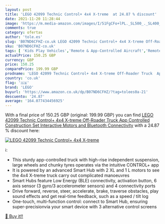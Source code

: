 ```yaml
---
layout: post
title: 'LEGO 42099 Technic Control+ 4x4 X-treme  at 24.87 % discount'
date: 2021-11-20 11:28:44
image: 'https://m.media-amazon.com/images/I/51FgCFo+lPL._SL500_._SL400_.jpg'
comments: true
category: ofertas
author: 'tole.es'
slug: 'B07ND6CFHZ-co.uk LEGO 42099 Technic Control+ 4x4 X-treme Off-Roader...'
sku: 'B07ND6CFHZ-co.uk'
tags: [ 'Kids Play Vehicles','Remote & App-Controlled Aircraft','Remote & App-Controlled Devices','Remote & App-Controlled Helicopters','Toys & Games','Toys Store','lego', ]
actualPrice: 150.25 GBP
currency: GBP
price: 150.25
comparePrice: 199.99 GBP
prodname: 'LEGO 42099 Technic Control+ 4x4 X-treme Off-Roader Truck  App Controlled Construction Set  Interactive Motors and Bluetooth Connectivity'
country: 'co.uk'
flag: '🇬🇧'
brand: 'LEGO'
buyurl: 'https://www.amazon.co.uk/dp/B07ND6CFHZ/?tag=tolees0a-21'
descuento: '24.87'
average: '164.077434456925'
---
```


With a final price of 150.25 GBP (original: 199.99 GBP) you can find [LEGO 42099 Technic Control+ 4x4 X-treme Off-Roader Truck  App Controlled Construction Set  Interactive Motors and Bluetooth Connectivity](https://www.amazon.co.uk/dp/B07ND6CFHZ/?tag=tolees0a-21) with a  24.87 % discount here:

[![LEGO 42099 Technic Control+ 4x4 X-treme ](https://m.media-amazon.com/images/I/51FgCFo+lPL._SL500_._SL400_.jpg)](https://www.amazon.co.uk/dp/B07ND6CFHZ/?tag=tolees0a-21)

ℹ️:

- This sturdy app-controlled truck with high-rise independent suspension, large wheels and chunky tyres operates via the intuitive CONTROL+ app
- It is powered by an advanced Smart Hub with 2 XL and 1 L motors to see the 4x4 X-treme truck carry out complicated manoeuvres
- Smart Hubs feature Low Energy (BLE) connectivity, activation button, 6 axis sensor (3 gyro/3 accelerometer sensors) and 4 connectivity ports
- Drive forward, reverse, steer, accelerate, brake, traverse obstacles, play sound effects and get real-time feedback, such as a speed / tilt log
- One-touch, multi-function control: connect to Smart Hub, ensuring super-precisionvia your smart device with 3 alternative control screens

[🛒 Buy it!!](https://www.amazon.co.uk/dp/B07ND6CFHZ/?tag=tolees0a-21)
